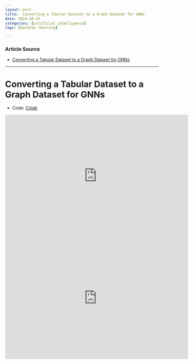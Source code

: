 ```yaml
---
layout: post
title:  Converting a Tabular Dataset to a Graph Dataset for GNNs
date: 2024-10-25
categories: [artificial intelligence]
tags: [machine learning]

---
```


### Article Source


* [Converting a Tabular Dataset to a Graph Dataset for GNNs](https://www.youtube.com/watch?v=AQU3akndun4&list=PLV8yxwGOxvvoNkzPfCx2i8an--Tkt7O8Z&index=23)

---


# Converting a Tabular Dataset to a Graph Dataset for GNNs

* Code: [Colab](https://colab.research.google.com/drive/1_eR7DXBF3V4EwH946dDPOxeclDBeKNMD?usp=sharing)



<iframe width="600" height="400" src="https://www.youtube.com/embed/AQU3akndun4?si=UMwj8np_fHdtZywx" title="YouTube video player" frameborder="0" allow="accelerometer; autoplay; clipboard-write; encrypted-media; gyroscope; picture-in-picture; web-share" referrerpolicy="strict-origin-when-cross-origin" allowfullscreen></iframe>




<iframe width="600" height="400" src="https://www.youtube.com/embed/XPTwvvlHaUA?si=SYejmJ6sey1vLJ_h" title="YouTube video player" frameborder="0" allow="accelerometer; autoplay; clipboard-write; encrypted-media; gyroscope; picture-in-picture; web-share" referrerpolicy="strict-origin-when-cross-origin" allowfullscreen></iframe>